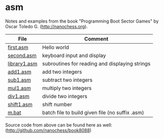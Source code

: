 # asm

Notes and examples from the book "Programming Boot Sector Games" by Oscar Toledo G. (http://nanochess.org).

| File|Comment|
| --- | --- |
| [first.asm](first.asm) | Hello world |
| [second.asm](second.asm) | keyboard input and display |
| [library1.asm](library1.asm) | subroutines for reading and displaying strings |
| [add1.asm](add1.asm) | add two integers |
| [sub1.asm](sub1.asm) | subtract two integers |
| [mul1.asm](mul1.asm) | multiply two integers |
| [div1.asm](div1.asm) | divide two integers |
| [shift1.asm](shift1.asm) | shift number |
| [m.bat](m.bat) | batch file to build given file (no suffix .asm) |

Source code from above can be found here as well: (http://github.com/nanochess/book8088)